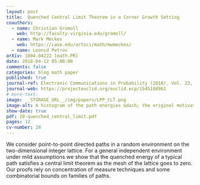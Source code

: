 ```yaml
---
layout: post
title:  Quenched Central Limit Theorem in a Corner Growth Setting
coauthors: 
  - name: Christian Gromoll
    web: http://faculty.virginia.edu/gromoll/
  - name: Mark Meckes
    web: https://case.edu/artsci/math/mwmeckes/
  - name: Leonid Petrov
arXiv: 1804.04222 [math.PR]
date: 2018-04-12 05:00:00
comments: false
categories: blog math paper
published: true
journal-ref: Electronic Communications in Probability (2018), Vol. 23, paper no. 101, 1-12
journal-web: https://projecteuclid.org/euclid.ecp/1545188961
# more-text:
image: __STORAGE_URL__/img/papers/LPP_CLT.png
image-alt: A histogram of the path energies &dash; the original motivation for the work
show-date: true
pdf: 28-quenched_central_limit.pdf
pages: 12
cv-number: 28
---
```


We consider point-to-point directed paths in a random environment on the
two-dimensional integer lattice. For a general independent environment under
mild assumptions we show that the quenched energy of a typical path satisfies a
central limit theorem as the mesh of the lattice goes to zero. Our proofs rely
on concentration of measure techniques and some combinatorial bounds on
families of paths.
